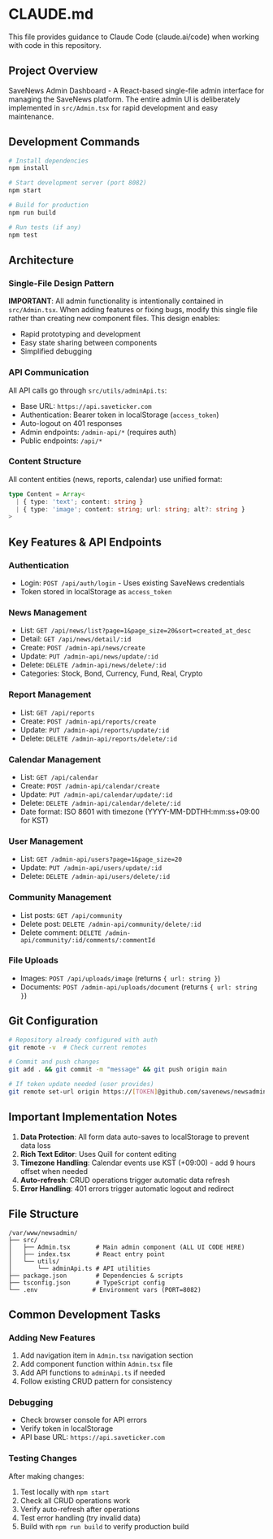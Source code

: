 # CLAUDE.md

This file provides guidance to Claude Code (claude.ai/code) when working with code in this repository.

## Project Overview

SaveNews Admin Dashboard - A React-based single-file admin interface for managing the SaveNews platform. The entire admin UI is deliberately implemented in `src/Admin.tsx` for rapid development and easy maintenance.

## Development Commands

```bash
# Install dependencies
npm install

# Start development server (port 8082)
npm start

# Build for production
npm run build

# Run tests (if any)
npm test
```

## Architecture

### Single-File Design Pattern
**IMPORTANT**: All admin functionality is intentionally contained in `src/Admin.tsx`. When adding features or fixing bugs, modify this single file rather than creating new component files. This design enables:
- Rapid prototyping and development
- Easy state sharing between components
- Simplified debugging

### API Communication
All API calls go through `src/utils/adminApi.ts`:
- Base URL: `https://api.saveticker.com`
- Authentication: Bearer token in localStorage (`access_token`)
- Auto-logout on 401 responses
- Admin endpoints: `/admin-api/*` (requires auth)
- Public endpoints: `/api/*`

### Content Structure
All content entities (news, reports, calendar) use unified format:
```typescript
type Content = Array<
  | { type: 'text'; content: string }
  | { type: 'image'; content: string; url: string; alt?: string }
>
```

## Key Features & API Endpoints

### Authentication
- Login: `POST /api/auth/login` - Uses existing SaveNews credentials
- Token stored in localStorage as `access_token`

### News Management  
- List: `GET /api/news/list?page=1&page_size=20&sort=created_at_desc`
- Detail: `GET /api/news/detail/:id`
- Create: `POST /admin-api/news/create`
- Update: `PUT /admin-api/news/update/:id`
- Delete: `DELETE /admin-api/news/delete/:id`
- Categories: Stock, Bond, Currency, Fund, Real, Crypto

### Report Management
- List: `GET /api/reports`
- Create: `POST /admin-api/reports/create`
- Update: `PUT /admin-api/reports/update/:id`
- Delete: `DELETE /admin-api/reports/delete/:id`

### Calendar Management
- List: `GET /api/calendar`
- Create: `POST /admin-api/calendar/create`
- Update: `PUT /admin-api/calendar/update/:id`
- Delete: `DELETE /admin-api/calendar/delete/:id`
- Date format: ISO 8601 with timezone (YYYY-MM-DDTHH:mm:ss+09:00 for KST)

### User Management
- List: `GET /admin-api/users?page=1&page_size=20`
- Update: `PUT /admin-api/users/update/:id`
- Delete: `DELETE /admin-api/users/delete/:id`

### Community Management
- List posts: `GET /api/community`
- Delete post: `DELETE /admin-api/community/delete/:id`
- Delete comment: `DELETE /admin-api/community/:id/comments/:commentId`

### File Uploads
- Images: `POST /api/uploads/image` (returns `{ url: string }`)
- Documents: `POST /admin-api/uploads/document` (returns `{ url: string }`)

## Git Configuration

```bash
# Repository already configured with auth
git remote -v  # Check current remotes

# Commit and push changes
git add . && git commit -m "message" && git push origin main

# If token update needed (user provides)
git remote set-url origin https://[TOKEN]@github.com/savenews/newsadmin.git
```

## Important Implementation Notes

1. **Data Protection**: All form data auto-saves to localStorage to prevent data loss
2. **Rich Text Editor**: Uses Quill for content editing
3. **Timezone Handling**: Calendar events use KST (+09:00) - add 9 hours offset when needed
4. **Auto-refresh**: CRUD operations trigger automatic data refresh
5. **Error Handling**: 401 errors trigger automatic logout and redirect

## File Structure

```
/var/www/newsadmin/
├── src/
│   ├── Admin.tsx       # Main admin component (ALL UI CODE HERE)
│   ├── index.tsx       # React entry point
│   └── utils/
│       └── adminApi.ts # API utilities
├── package.json        # Dependencies & scripts
├── tsconfig.json       # TypeScript config
└── .env               # Environment vars (PORT=8082)
```

## Common Development Tasks

### Adding New Features
1. Add navigation item in `Admin.tsx` navigation section
2. Add component function within `Admin.tsx` file
3. Add API functions to `adminApi.ts` if needed
4. Follow existing CRUD pattern for consistency

### Debugging
- Check browser console for API errors
- Verify token in localStorage
- API base URL: `https://api.saveticker.com`

### Testing Changes
After making changes:
1. Test locally with `npm start`
2. Check all CRUD operations work
3. Verify auto-refresh after operations
4. Test error handling (try invalid data)
5. Build with `npm run build` to verify production build